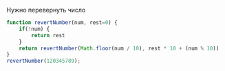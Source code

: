 Нужно перевернуть число

```js
function revertNumber(num, rest=0) {
    if(!num) {
        return rest
    }
    return revertNumber(Math.floor(num / 10), rest * 10 + (num % 10))
}
revertNumber(120345789);
```